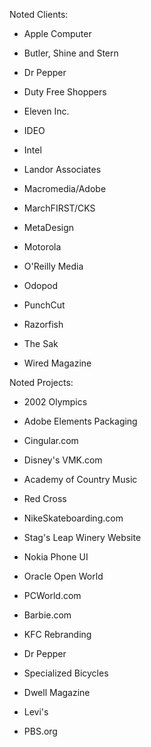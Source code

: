 Noted Clients:

- Apple Computer
- Butler, Shine and Stern
- Dr Pepper
- Duty Free Shoppers
- Eleven Inc.
- IDEO
- Intel
- Landor Associates
- Macromedia/Adobe

- MarchFIRST/CKS
- MetaDesign
- Motorola
- O'Reilly Media
- Odopod
- PunchCut
- Razorfish
- The Sak
- Wired Magazine

Noted Projects:

- 2002 Olympics
- Adobe Elements Packaging
- Cingular.com
- Disney's VMK.com
- Academy of Country Music
- Red Cross
- NikeSkateboarding.com
- Stag's Leap Winery Website
- Nokia Phone UI

- Oracle Open World
- PCWorld.com
- Barbie.com
- KFC Rebranding
- Dr Pepper
- Specialized Bicycles
- Dwell Magazine
- Levi's
- PBS.org